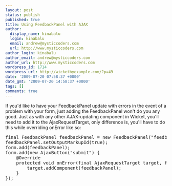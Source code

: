 ```yaml
---
layout: post
status: publish
published: true
title: Using FeedbackPanel with AJAX
author:
  display_name: kinabalu
  login: kinabalu
  email: andrew@mysticcoders.com
  url: http://www.mysticcoders.com
author_login: kinabalu
author_email: andrew@mysticcoders.com
author_url: http://www.mysticcoders.com
wordpress_id: 1714
wordpress_url: http://wicketbyexample.com/?p=49
date: '2009-07-20 07:58:37 +0000'
date_gmt: '2009-07-20 14:58:37 +0000'
tags: []
comments: true
---
```

<p>If you'd like to have your FeedbackPanel update with errors in the event of a problem with your form, just adding the FeedbackPanel won't do you any good.  Just as with any other AJAX-updating component in Wicket, you'll need to add it to the AjaxRequestTarget, only difference is, you'll have to do this while overriding onError like so:<a id="more"></a><a id="more-1714"></a></p>
<pre lang="java" colla="+">
final FeedbackPanel feedbackPanel = new FeedbackPanel("feedbackPanel");
feedbackPanel.setOutputMarkupId(true);
form.add(feedbackPanel);
form.add(new AjaxButton("submit") {
    @Override
    protected void onError(final AjaxRequestTarget target, final Form form) {
        target.addComponent(feedbackPanel);
    }
});
</pre>
